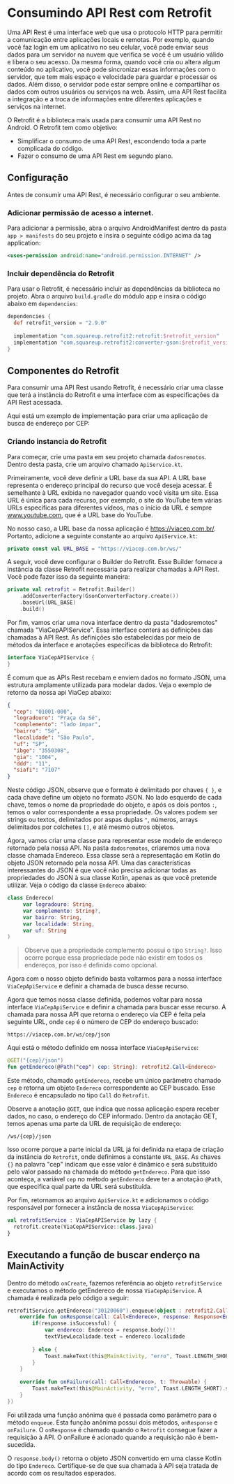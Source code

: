 # Consumindo API Rest com Retrofit

Uma API Rest é uma interface web que usa o protocolo HTTP para permitir a comunicação entre aplicações locais e remotas. Por exemplo, quando você faz login em um aplicativo no seu celular, você pode enviar seus dados para um servidor na nuvem que verifica se você é um usuário válido e libera o seu acesso. Da mesma forma, quando você cria ou altera algum conteúdo no aplicativo, você pode sincronizar essas informações com o servidor, que tem mais espaço e velocidade para guardar e processar os dados. Além disso, o servidor pode estar sempre online e compartilhar os dados com outros usuários ou serviços na web. Assim, uma API Rest facilita a integração e a troca de informações entre diferentes aplicações e serviços na internet.

O Retrofit é a biblioteca mais usada para consumir uma API Rest no Android. O Retrofit tem como objetivo:

 - Simplificar o consumo de uma API Rest, escondendo toda a parte complicada do código.
 - Fazer o consumo de uma API Rest em segundo plano.

## Configuração
Antes de consumir uma API Rest, é necessário configurar o seu ambiente.

### Adicionar permissão de acesso a internet.
Para adicionar a permissão, abra o arquivo AndroidManifest dentro da pasta `app > manifests` do seu projeto e insira o seguinte código acima da tag application:

```xml
<uses-permission android:name="android.permission.INTERNET" />
```

### Incluir dependência do Retrofit
Para usar o Retrofit, é necessário incluir as dependências da biblioteca no projeto. Abra o arquivo `build.gradle` do módulo app e insira o código abaixo em `dependencies`:

```groovy
dependencies {
  def retrofit_version = "2.9.0"
  
  implementation "com.squareup.retrofit2:retrofit:$retrofit_version" 
  implementation "com.squareup.retrofit2:converter-gson:$retrofit_version"
}
```





## Componentes do Retrofit

Para consumir uma API Rest usando Retrofit, é necessário criar uma classe que terá a instância do Retrofit e uma interface com as especificações da API Rest acessada.

Aqui está um exemplo de implementação para criar uma aplicação de busca de endereço por CEP:

### Criando instancia do Retrofit

Para começar, crie uma pasta em seu projeto chamada `dadosremotos`. Dentro desta pasta, crie um arquivo chamado `ApiService.kt`.

Primeiramente, você deve definir a URL base da sua API. A URL base representa o endereço principal do recurso que você deseja acessar. É semelhante à URL exibida no navegador quando você visita um site. Essa URL é única para cada recurso, por exemplo, o site do YouTube tem várias URLs específicas para diferentes vídeos, mas o início da URL é sempre www.youtube.com, que é a URL base do YouTube.

No nosso caso, a URL base da nossa aplicação é https://viacep.com.br/. Portanto, adicione a seguinte constante ao arquivo `ApiService.kt`:


```kotlin
private const val URL_BASE = "https://viacep.com.br/ws/"
```
A seguir, você deve configurar o Builder do Retrofit. Esse Builder fornece a instância da classe Retrofit necessária para realizar chamadas à API Rest. Você pode fazer isso da seguinte maneira:

```kotlin
private val retrofit = Retrofit.Builder()  
    .addConverterFactory(GsonConverterFactory.create())  
    .baseUrl(URL_BASE)  
    .build()
```

Por fim, vamos criar uma nova interface dentro da pasta "dadosremotos" chamada "ViaCepAPIService". Essa interface conterá as definições das chamadas à API Rest. As definições são estabelecidas por meio de métodos da interface e anotações específicas da biblioteca do Retrofit:

```kotlin
interface ViaCepAPIService {
}
```














É comum que as APIs Rest recebam e enviem dados no formato JSON, uma estrutura amplamente utilizada para modelar dados.
Veja o exemplo de retorno da nossa api ViaCep abaixo:
```json
{
  "cep": "01001-000",
  "logradouro": "Praça da Sé",
  "complemento": "lado ímpar",
  "bairro": "Sé",
  "localidade": "São Paulo",
  "uf": "SP",
  "ibge": "3550308",
  "gia": "1004",
  "ddd": "11",
  "siafi": "7107"
}
```
Neste código JSON, observe que o formato é delimitado por chaves `{ }`, e cada chave define um objeto no formato JSON. No lado esquerdo de cada chave, temos o nome da propriedade do objeto, e após os dois pontos `:`, temos o valor correspondente a essa propriedade. Os valores podem ser strings ou textos, delimitados por aspas duplas `"`, números, arrays delimitados por colchetes `[]`, e até mesmo outros objetos.

Agora, vamos criar uma classe para representar esse modelo de endereço retornado pela nossa API. Na pasta `dadosremotos`, criaremos uma nova classe chamada Endereco. Essa classe será a representação em Kotlin do objeto JSON retornado pela nossa API. Uma das características interessantes do JSON é que você não precisa adicionar todas as propriedades do JSON à sua classe Kotlin, apenas as que você pretende utilizar. Veja o código da classe `Endereco` abaixo:

```kotlin
class Endereco(  
     var logradouro: String,  
	 var complemento: String?,  
	 var bairro: String,  
	 var localidade: String,  
	 var uf: String  
)
```

> Observe que a propriedade complemento possui o tipo `String?`. Isso ocorre porque essa propriedade pode não existir em todos os endereços, por isso é definida como opcional.

Agora com o nosso objeto definido basta voltarmos para a nossa interface `ViaCepApiService` e definir a chamada de busca desse recurso.

Agora que temos nossa classe definida, podemos voltar para nossa interface `ViaCepApiService` e definir a chamada para buscar esse recurso. A chamada para nossa API que retorna o endereço via CEP é feita pela seguinte URL, onde `cep` é o número de CEP do endereço buscado:

    https://viacep.com.br/ws/cep/json

Aqui está o método definido em nossa interface `ViaCepApiService`:

```kotlin
@GET("{cep}/json")  
fun getEndereco(@Path("cep") cep: String): retrofit2.Call<Endereco>
```

Este método, chamado `getEndereco`, recebe um único parâmetro chamado `cep` e retorna um objeto `Endereco` correspondente ao CEP buscado. Esse `Endereco` é encapsulado no tipo `Call` do `Retrofit`.

Observe a anotação `@GET`, que indica que nossa aplicação espera receber dados, no caso, o endereço do CEP informado. Dentro da anotação GET, temos apenas uma parte da URL de requisição de endereço:

    /ws/{cep}/json
Isso ocorre porque a parte inicial da URL já foi definida na etapa de criação da instância do `Retrofit`, onde definimos a constante `URL_BASE`. As chaves `{}` na palavra "cep" indicam que esse valor é dinâmico e será substituído pelo valor passado na chamada do método `getEndereco`. Para que isso aconteça, a variável `cep` no método `getEndereco` deve ter a anotação `@Path`, que especifica qual parte da URL será substituída.

Por fim, retornamos ao arquivo `ApiService.kt` e adicionamos o código responsável por fornecer a instância de nossa `ViaCepApiService`:
```kotlin
val retrofitService : ViaCepAPIService by lazy {  
  retrofit.create(ViaCepAPIService::class.java)  
}
```

## Executando a função de buscar enderço na MainActivity

Dentro do método `onCreate`, fazemos referência ao objeto `retrofitService` e executamos o método getEndereco de nossa `ViaCepApiService`. A chamada é realizada pelo código a seguir:

```kotlin
retrofitService.getEndereco("30120060").enqueue(object : retrofit2.Callback<Endereco> {  
    override fun onResponse(call: Call<Endereco>, response: Response<Endereco>) {  
        if(response.isSuccessful) {  
            var endereco: Endereco = response.body()!!  
            textViewLocalidade.text = endereco.localidade
  
        } else {  
            Toast.makeText(this@MainActivity, "erro", Toast.LENGTH_SHORT).show()  
        }  
    }  
  
    override fun onFailure(call: Call<Endereco>, t: Throwable) {  
        Toast.makeText(this@MainActivity, "erro", Toast.LENGTH_SHORT).show()  
    }  
})
```
Foi utilizada uma função anônima que é passada como parâmetro para o método `enqueue`. Esta função anônima possui dois métodos, `onResponse` e `onFailure`. O `onResponse` é chamado quando o `Retrofit` consegue fazer a requisição à API. O onFailure é acionado quando a requisição não é bem-sucedida.

O `response.body()` retorna o objeto JSON convertido em uma classe Kotlin do tipo `Endereco`. Certifique-se de que sua chamada à API seja tratada de acordo com os resultados esperados.
